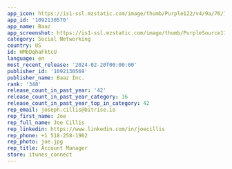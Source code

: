 ```yaml
---
app_icon: https://is1-ssl.mzstatic.com/image/thumb/Purple122/v4/9a/76/71/9a7671e3-255d-e1ed-374c-59214e423d6e/AppIcon-1x_U007emarketing-0-7-0-85-220-0.png/1024x1024bb.png
app_id: '1092130570'
app_name: Baaz
app_screenshot: https://is1-ssl.mzstatic.com/image/thumb/PurpleSource116/v4/8b/1e/9a/8b1e9a0a-8d36-49c1-59e1-8338cb4e5263/b39855e0-2b92-4c70-9db6-d3bc6bbe8cc8_iPhone_6.5_inch_Scr_01_EN.png/1242x2688bb.png
category: Social Networking
country: US
id: HMbDqhaFktcU
language: en
most_recent_release: '2024-02-20T00:00:00'
publisher_id: '1092130569'
publisher_name: Baaz Inc.
rank: '348'
release_count_in_past_year: '42'
release_count_in_past_year_category: 16
release_count_in_past_year_top_in_category: 42
rep_email: joseph.cillis@bitrise.io
rep_first_name: Joe
rep_full_name: Joe Cillis
rep_linkedin: https://www.linkedin.com/in/joecillis
rep_phone: +1 518-258-1902
rep_photo: joe.jpg
rep_title: Account Manager
store: itunes_connect
---
```

